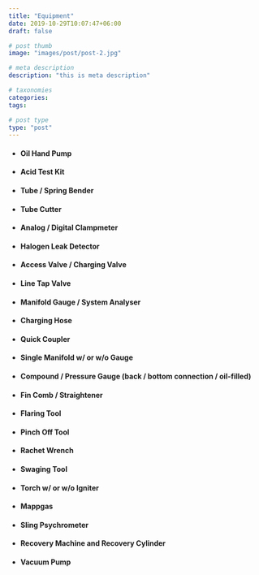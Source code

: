 ```yaml
---
title: "Equipment"
date: 2019-10-29T10:07:47+06:00
draft: false

# post thumb
image: "images/post/post-2.jpg"

# meta description
description: "this is meta description"

# taxonomies
categories: 
tags:

# post type
type: "post"
---
```


- #### Oil Hand Pump

- #### Acid Test Kit

- #### Tube / Spring Bender

- #### Tube Cutter

- #### Analog / Digital Clampmeter

- #### Halogen Leak Detector

- #### Access Valve / Charging Valve

- #### Line Tap Valve

- #### Manifold Gauge / System Analyser

- #### Charging Hose

- #### Quick Coupler

- #### Single Manifold w/ or w/o Gauge

- #### Compound / Pressure Gauge (back / bottom connection / oil-filled)

- #### Fin Comb / Straightener

- #### Flaring Tool

- #### Pinch Off Tool

- #### Rachet Wrench

- #### Swaging Tool

- #### Torch w/ or w/o Igniter

- #### Mappgas

- #### Sling Psychrometer

- #### Recovery Machine and Recovery Cylinder

- #### Vacuum Pump
